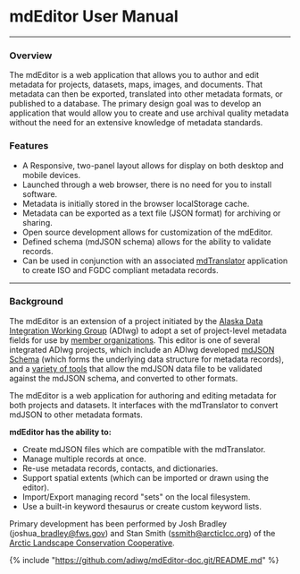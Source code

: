 # mdEditor User Manual

---

### Overview

The mdEditor is a web application that allows you to author and edit metadata for projects, datasets, maps, images, and documents. That metadata can then be exported, translated into other metadata formats, or published to a database. The primary design goal was to develop an application that would allow you to create and use archival quality metadata without the need for an extensive knowledge of metadata standards.

### Features

* A Responsive, two-panel layout allows for display on both desktop and mobile devices.
* Launched through a web browser, there is no need for you to install software.
* Metadata is initially stored in the browser localStorage cache.
* Metadata can be exported as a text file \(JSON format\) for archiving or sharing.
* Open source development allows for customization of the mdEditor.
* Defined schema \(mdJSON schema\) allows for the ability to validate records.
* Can be used in conjunction with an associated [mdTranslator](https://github.com/adiwg/mdTranslator) application to create ISO and FGDC compliant metadata records.

---

### Background

The mdEditor is an extension of a project initiated by the [Alaska Data Integration Working Group](http://www.adiwg.org/about/) \(ADIwg\) to adopt a set of project-level metadata fields for use by [member organizations](http://www.adiwg.org/about/#contributing-organizations). This editor is one of several integrated ADIwg projects, which include an ADIwg developed [mdJSON Schema](https://github.com/adiwg/mdJson-schemas) \(which forms the underlying data structure for metadata records\), and a [variety of tools](http://mdtools.adiwg.org/#popup-welcome) that allow the mdJSON data file to be validated against the mdJSON schema, and converted to other formats.

The mdEditor is a web application for authoring and editing metadata for both projects and datasets. It interfaces with the mdTranslator to convert mdJSON to other metadata formats.

**mdEditor has the ability to:**

* Create mdJSON files which are compatible with the mdTranslator.
* Manage multiple records at once.
* Re-use metadata records, contacts, and dictionaries.
* Support spatial extents \(which can be imported or drawn using the editor\).
* Import/Export managing record "sets" on the local filesystem.
* Use a built-in keyword thesaurus or create custom keyword lists.

Primary development has been performed by Josh Bradley \(joshua\_bradley@fws.gov\) and Stan Smith \(ssmith@arcticlcc.org\) of the [Arctic Landscape Conservation Cooperative](http://arcticlcc.org/).

{% include "https://github.com/adiwg/mdEditor-doc.git/README.md" %}
